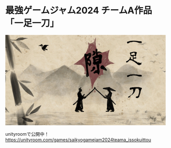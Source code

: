 # 最強ゲームジャム2024 チームA作品「一足一刀」

![広告](広告.png)

unityroomで公開中！
https://unityroom.com/games/saikyogamejam2024teama_issokuittou
